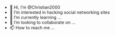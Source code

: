 - 👋 Hi, I’m @Christian2000
- 👀 I’m interested in hacking social networking sites
- 🌱 I’m currently learning ...
- 💞️ I’m looking to collaborate on ...
- 📫 How to reach me ...

<!---
Faycal19000/Faycal19000 is a ✨ special ✨ repository because its `README.md` (this file) appears on your GitHub profile.
You can click the Preview link to take a look at your changes.
--->
